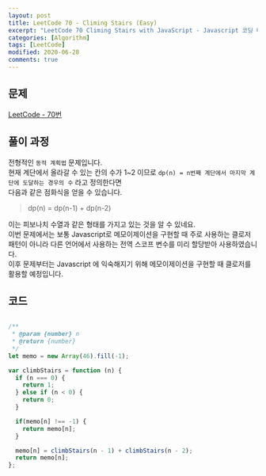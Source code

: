 ```yaml
---
layout: post
title: LeetCode 70 - Climing Stairs (Easy)
excerpt: "LeetCode 70 Climing Stairs with JavaScript - Javascript 코딩 테스트 대비"
categories: [Algorithm]
tags: [LeetCode]
modified: 2020-06-28
comments: true
---
```


## 문제
[LeetCode - 70번](https://leetcode.com/problems/climbing-stairs/)

## 풀이 과정
전형적인 `동적 계획법` 문제입니다. <br>
현재 계단에서 올라갈 수 있는 칸의 수가 1~2 이므로 `dp(n) = n번째 계단에서 마지막 계단에 도달하는 경우의 수` 라고 정의한다면 <br>
다음과 같은 점화식을 얻을 수 있습니다. <br>

> dp(n) = dp(n-1) + dp(n-2)

이는 피보나치 수열과 같은 형태를 가지고 있는 것을 알 수 있네요. <br>
이번 문제에서는 보통 Javascript로 메모이제이션을 구현할 때 주로 사용하는 클로저 패턴이 아니라 다른 언어에서 사용하는 전역 스코프 변수를 미리 할당받아 사용하였습니다. <br>
이후 문제부터는 Javascript 에 익숙해지기 위해 메모이제이션을 구현할 때 클로저를 활용할 예정입니다. <br>

## 코드

~~~ javascript

/**
 * @param {number} n
 * @return {number}
 */
let memo = new Array(46).fill(-1);

var climbStairs = function (n) {
  if (n === 0) {
    return 1;
  } else if (n < 0) {
    return 0;
  }

  if(memo[n] !== -1) {
    return memo[n];
  }

  memo[n] = climbStairs(n - 1) + climbStairs(n - 2);
  return memo[n];
};

~~~



